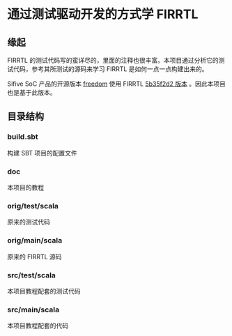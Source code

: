 通过测试驱动开发的方式学 FIRRTL
===============================

缘起
----

FIRRTL 的测试代码写的蛮详尽的，里面的注释也很丰富。本项目通过分析它的测试代码，参考其所测试的源码来学习 FIRRTL 是如何一点一点构建出来的。

Sifive SoC 产品的开源版本 [freedom](https://github.com/sifive/freedom/tree/f4375c22662f82b1b4f94e88b1aba6998b1f34ba) 使用 FIRRTL  [5b35f2d2 版本](https://github.com/freechipsproject/firrtl/tree/5b35f2d2722f72c81d2d6c507cd379be2a1476d8) 。因此本项目也是基于此版本。

目录结构
--------

### build.sbt ###

构建 SBT 项目的配置文件

### doc ###

本项目的教程

### orig/test/scala ###

原来的测试代码

### orig/main/scala ###

原来的 FIRRTL 源码

### src/test/scala ###

本项目教程配套的测试代码

### src/main/scala ###

本项目教程配套的代码
